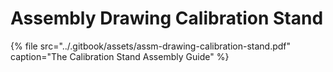 # Assembly Drawing Calibration Stand

{% file src="../.gitbook/assets/assm-drawing-calibration-stand.pdf" caption="The Calibration Stand Assembly Guide" %}

